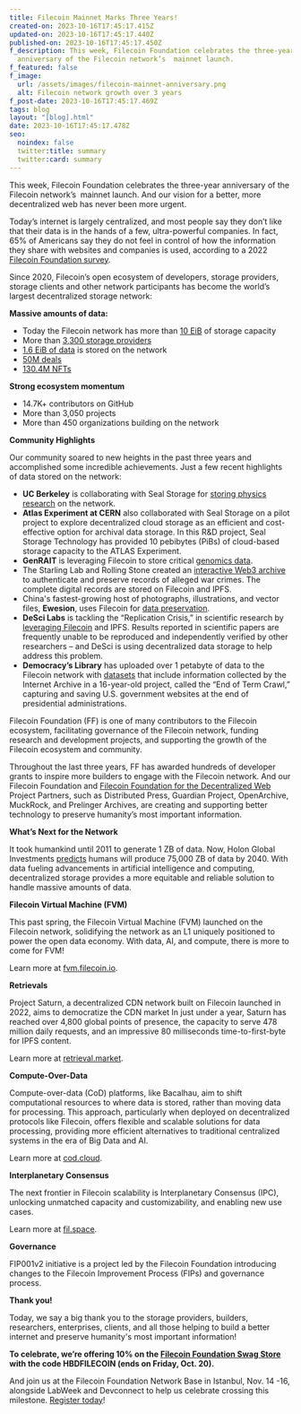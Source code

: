 ```yaml
---
title: Filecoin Mainnet Marks Three Years!
created-on: 2023-10-16T17:45:17.415Z
updated-on: 2023-10-16T17:45:17.440Z
published-on: 2023-10-16T17:45:17.450Z
f_description: This week, Filecoin Foundation celebrates the three-year
  anniversary of the Filecoin network’s  mainnet launch.
f_featured: false
f_image:
  url: /assets/images/filecoin-mainnet-anniversary.png
  alt: Filecoin network growth over 3 years
f_post-date: 2023-10-16T17:45:17.469Z
tags: blog
layout: "[blog].html"
date: 2023-10-16T17:45:17.478Z
seo:
  noindex: false
  twitter:title: summary
  twitter:card: summary
---
```

This week, Filecoin Foundation celebrates the three-year anniversary of the Filecoin network’s  mainnet launch. And our vision for a better, more decentralized web has never been more urgent. 

Today’s internet is largely centralized, and most people say they don’t like that their data is in the hands of a few, ultra-powerful companies. In fact, 65% of Americans say they do not feel in control of how the information they share with websites and companies is used, according to a 2022 [Filecoin Foundation survey](https://fil.org/blog/new-survey-american-consumers-are-ready-to-change-up-to-web3/).

Since 2020, Filecoin’s open ecosystem of developers, storage providers, storage clients and other network participants has become the world’s largest decentralized storage network:

**Massive amounts of data:**

* Today the Filecoin network has more than [10 EiB](https://dashboard.starboard.ventures/capacity-services) of storage capacity 
* More than [3,300 storage providers](https://filecoin.io/blog/posts/filecoin-news-75/) 
* [1.6 EiB of data](https://dashboard.starboard.ventures/capacity-services) is stored on the network 
* [50M deals](https://dashboard.starboard.ventures/market-deals) 
* [130.4M NFTs](https://nft.storage/stats/)

**Strong ecosystem momentum**

* 14.7K+ contributors on GitHub
* More than 3,050 projects
* More than 450 organizations building on the network

**Community Highlights**

Our community soared to new heights in the past three years and accomplished some incredible achievements. Just a few recent highlights of data stored on the network:

* **UC Berkeley** is collaborating with Seal Storage for [storing physics research](https://www.newswire.ca/news-releases/uc-berkeley-engages-seal-storage-web3-technology-to-advance-innovative-neutrino-physics-research-883282087.html) on the network.
* **Atlas Experiment at CERN** also collaborated with Seal Storage on a pilot project to explore decentralized cloud storage as an efficient and cost-effective option for archival data storage. In this R&D project, Seal Storage Technology has provided 10 pebibytes (PiBs) of cloud-based storage capacity to the ATLAS Experiment.
* **GenRAIT** is leveraging Filecoin to store critical [genomics data](https://filecoinfoundation.medium.com/case-study-genrait-leverages-filecoin-network-for-greater-visibility-access-and-storage-of-1d56897a2d73). 
* The Starling Lab and Rolling Stone created an [interactive Web3 archive](https://investigation.rollingstone.com/dj-photo-war-crimes-bosnia/) to authenticate and preserve records of alleged war crimes. The complete digital records are stored on Filecoin and IPFS.
* China's fastest-growing host of photographs, illustrations, and vector files, **Ewesion**, uses Filecoin for [data preservation](https://filecoinfoundation.medium.com/storage-company-ewesion-leverages-filecoin-network-for-data-preservation-e36cecc84e0e).
* **DeSci Labs** is tackling the “Replication Crisis,” in scientific research by [leveraging Filecoin](https://fil.org/blog/case-study-desci-labs-and-filecoin-enabling-a-future-of-open-science/) and IPFS. Results reported in scientific papers are frequently unable to be reproduced and independently verified by other researchers – and DeSci is using decentralized data storage to help address this problem.
* **Democracy’s Library** has uploaded over 1 petabyte of data to the Filecoin network with [datasets](https://fil.org/blog/democracy%E2%80%99s-library-announces-more-than-a-petabyte-of-government-data-uploaded-to-the-filecoin-network/) that include information collected by the Internet Archive in a 16-year-old project, called the “End of Term Crawl,” capturing and saving U.S. government websites at the end of presidential administrations. 

Filecoin Foundation (FF) is one of many contributors to the Filecoin ecosystem, facilitating governance of the Filecoin network, funding research and development projects, and supporting the growth of the Filecoin ecosystem and community. 

Throughout the last three years, FF has awarded hundreds of developer grants to inspire more builders to engage with the Filecoin network. And our Filecoin Foundation and [Filecoin Foundation for the Decentralized Web](https://ffdweb.org/) Project Partners, such as Distributed Press, Guardian Project, OpenArchive, MuckRock, and Prelinger Archives, are creating and supporting better technology to preserve humanity’s most important information. 

**What’s Next for the Network**

It took humankind until 2011 to generate 1 ZB of data. Now, Holon Global Investments [predicts](https://holon.investments/the-holon-data-report-part-3-a-history-of-data-storage-and-a-closer-look-at-data-centres/#:~:text=Reports-,The%20Holon%20Data%20Report%20Part%203%3A%20A%20history%20of%20data,closer%20look%20at%20data%20centres&text=It%20took%20humankind%20until%202011,systems%20used%20to%20store%20data.) humans will produce 75,000 ZB of data by 2040. With data fueling advancements in artificial intelligence and computing, decentralized storage provides a more equitable and reliable solution to handle massive amounts of data.  

**Filecoin Virtual Machine (FVM)**

This past spring, the Filecoin Virtual Machine (FVM) launched on the Filecoin network, solidifying the network as an L1 uniquely positioned to power the open data economy. With data, AI, and compute, there is more to come for FVM!

Learn more at [fvm.filecoin.io](https://fvm.filecoin.io/). 

**Retrievals**

Project Saturn, a decentralized CDN network built on Filecoin launched in 2022, aims to democratize the CDN market In just under a year, Saturn has reached over 4,800 global points of presence, the capacity to serve 478 million daily requests, and an impressive 80 milliseconds time-to-first-byte for IPFS content. 

Learn more at [retrieval.market](https://retrieval.market/).

**Compute-Over-Data**

Compute-over-data (CoD) platforms, like Bacalhau, aim to shift computational resources to where data is stored, rather than moving data for processing. This approach, particularly when deployed on decentralized protocols like Filecoin, offers flexible and scalable solutions for data processing, providing more efficient alternatives to traditional centralized systems in the era of Big Data and AI. 

Learn more at [cod.cloud](https://www.cod.cloud/).

**Interplanetary Consensus** 

The next frontier in Filecoin scalability is Interplanetary Consensus (IPC), unlocking unmatched capacity and customizability, and enabling new use cases.  

Learn more at [fil.space](https://fil.space/).

**Governance**

FIP001v2 initiative is a project led by the Filecoin Foundation introducing changes to the Filecoin Improvement Process (FIPs) and governance process.

**Thank you!**

Today, we say a big thank you to the storage providers, builders, researchers, enterprises, clients, and all those helping to build a better internet and preserve humanity's most important information!

**To celebrate, we’re offering 10% on the [Filecoin Foundation Swag Store](https://swag.fil.org/) with the code HBDFILECOIN (ends on Friday, Oct. 20).**

And join us at the Filecoin Foundation Network Base in Istanbul, Nov. 14 -16, alongside LabWeek and Devconnect to help us celebrate crossing this milestone. [Register today](https://networkbase.io/register-istanbul/)!